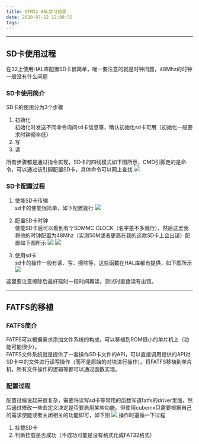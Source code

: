 ```yaml
---
title: STM32 HAL学习记录
date: 2020-07-22 12:08:55
tags:
---
```


---
## SD卡使用过程
在32上使用HAL库配置SD卡很简单，唯一要注意的就是时钟问题，48Mhz的时钟一般没有什么问题
### SD卡使用简介
SD卡的使用分为3个步骤
1. 初始化  
初始化时发送不同命令询问sd卡信息等，确认初始化sd卡可用（初始化一般要求时钟频率低）
2. 写
3. 读

所有步骤都是通过指令实现，SD卡的四线模式如下图所示，CMD引脚走的是命令，可以通过该引脚配置SD卡，具体命令可以网上查找
![](https://i.loli.net/2020/07/22/APGQOMfncTEaY9z.png)

### SD卡配置过程

1. 使能SD卡传输  
sd卡的使能很简单，如下配置就行
![](https://i.loli.net/2020/07/22/rmaQW3RdHjuChEJ.png)

2. 配置SD卡时钟  
使能SD卡后可以看到有个SDMMC CLOCK（名字差不多就行），然后这里我将他的时钟配置为48Mhz（实测50M或者更高在我的这款SD卡上会出错）配置如下图所示
![](https://i.loli.net/2020/07/22/I2oLwCenXH8P9Rm.png)
![](https://i.loli.net/2020/07/22/KGa6x42kgnpFOme.png)

3. 使用sd卡  
sd卡的操作一般有读、写、擦除等，这些函数在HAL库都有提供，如下图所示
![](https://i.loli.net/2020/07/22/abU1fwPpoeqGr62.png)

这里要注意擦除后最好延时一段时间再读，测试时直接读有出错。

---
## FATFS的移植
### FATFS简介
FATFS可以根据需求添加文件系统的构成，可以移植到ROM很小的单片机上（功能可能很少）。  
FATFS文件系统就是提供了一套操作SD卡文件的API，可以直接调用提供的API对SD卡中的文件进行读写操作（而不是原始的对块进行操作）。将FATFS移植到单片机，所有文件操作的逻辑等都可以通过函数实现。

### 配置过程
配置过程说起来很复杂，需要将读写sd卡等常用的函数写道fatfs的driver里面，然后通过修改一些宏定义决定是否要启用某些功能。但使用cubemx只需要根据自己的需求使能或者关闭相关的功能即可，如下图
![](https://i.loli.net/2020/07/22/MmfGC7uREsB2wQV.png)
操作时遵循一下过程  
1. 挂载SD卡
2. 判断挂载是否成功（不成功可能是没有格式化成FAT32格式）